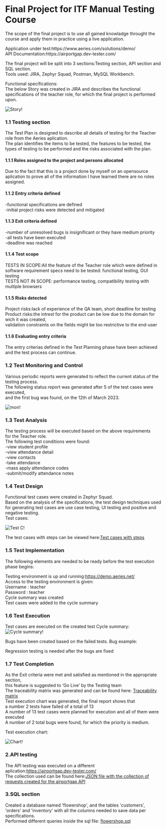 <h1>Final Project for ITF Manual Testing Course</h1>


The scope of the final project is to use all gained knowladge throught the course and apply them in practice using a live application.
<p>Application under test:https://www.aeries.com/solutions/demo/<br>
API Documentation:https://airportgap.dev-tester.com/</p>
<p>The final project will be split into 3 sections:Testing section, API section and SQL section.<br>
Tools used: JIRA, Zephyr Squad, Postman, MySQL Workbench.</p>
<p>Functional specifications:<br>
The below Story was created in JIRA and describes the functional specifications of the teacher role, 
for which the final project is performed upon.</p>


![Story!](https://github.com/MateiAlexandraMarinela/manual_testing_project/blob/main/print%20screen%20to%20use%20in%20github/Story-The%20teacher%20role-functional%20specifications.png)



<h3>1.1 Testing section<br></h3>
The Test Plan is designed to describe all details of testing for the Teacher role from the Aeries aplication.<br>
The plan identifies the items to be tested, the features to be tested, the types of testing to be performed 
and the risks associated with the plan.

<h4>1.1.1 Roles assigned to the project and persons allocated<br></h4>
Due to the fact that this is a project done by myself on an opensource aplication to prove all of the information
I have learned there are no roles assigned.

<h4>1.1.2 Entry criteria defined<br></h4>
-functional specifications are defined<br>
-initial project risks were detected and mitigated

<h4>1.1.3 Exit criteria defined<br></h4>
-number of unresolved bugs is insignificant or they have medium priority<br>
-all tests have been executed<br>
-deadline was reached

<h4>1.1.4 Test scope<br></h4>
 TESTS IN SCOPE:All the feature of the Teacher role which were defined in software 
requirement specs need to be tested: functional testing, GUI testing<br>
 TESTS NOT IN SCOPE: performance testing, compatibility testing with multiple browsers 

<h4>1.1.5 Risks detected<br></h4>
Project risks:lack of experience of the QA team, short deadline for testing<br>
Product risks:the intrest for the product can be low due to the domain for wich it was created,<br>
              validation constraints on the fields might be too restrictive to the end-user

<h4>1.1.6 Evaluating entry criteria<br></h4>
The entry criterias defined in the Test Planning phase have been achieved and the test process can continue.

<h3>1.2 Test Monitoring and Control<br></h3>
Various periodic reports were generated to reflect the current status of the testing process.<br> 
The following status report was generated after 5 of the test cases were executed,<br>
and the first bug was found, on the 12th of March 2023.

![mon!](https://github.com/MateiAlexandraMarinela/manual_testing_project/blob/main/print%20screen%20to%20use%20in%20github/monitoring%20and%20control3.png)




<h3>1.3 Test Analysis<br></h3>
The testing process will be executed based on the above requirements<br>
for the Teacher role.<br>The following test conditions were found:<br>
-view student profile<br>
-view attendance detail<br>
-view contacts<br>
-take attendance<br>
-mass apply attendance codes<br>
-submit/modify attendance notes

<h3>1.4 Test Design</h3>

Functional test cases were created in Zephyr Squad.<br> Based on the analysis of the specifications, 
the test design techniques used for generating test cases are use case testing, UI testing and positive and negative testing.<br>
Test cases:

![Test C!](https://github.com/MateiAlexandraMarinela/manual_testing_project/blob/main/print%20screen%20to%20use%20in%20github/test%20cases-test%20design.png)






The test cases with steps can be viewed here:<a href="https://github.com/MateiAlexandraMarinela/manual_testing_project/blob/main/print%20screen%20to%20use%20in%20github/test%20cases%20with%20steps-test%20design.xlsx">Test cases with steps</a>






<h3>1.5 Test Implementation<br></h3>
The following elements are needed to be ready before the test execution phase begins:


Testing environment is up and running:https://demo.aeries.net/<br>
Access to the testing environment is given:<br> Username : teacher<br> Password : teacher<br>
Cycle summary was created<br>
Test cases were added to the cycle summary

<h3>1.6 Test Execution</h3>

Test cases are executed on the created test Cycle summary:
![Cycle summary!](https://github.com/MateiAlexandraMarinela/manual_testing_project/blob/main/print%20screen%20to%20use%20in%20github/Cycle%20Summary-test%20execution.png)



Bugs have been created based on the failed tests.
Bug example:



Regression testing is needed after the bugs are fixed


<h3>1.7 Test Completion<br></h3>
As the Exit criteria were met and satisfied as mentioned in the appropriate section,<br> 
this feature is suggested to ‘Go Live’ by the Testing team<br>
The traceability matrix was generated and can be found here: <a href="https://github.com/MateiAlexandraMarinela/manual_testing_project/blob/main/print%20screen%20to%20use%20in%20github/taceability%20matrix/Traceability%20Matrix.xlsx">Traceability matrix</a><br>
Test execution chart was generated, the final report shows that <br>a number 2 tests have failed of a total of 13<br>
A number of 13 test cases were planned for execution and all of them were executed<br>
A number of 2 total bugs were found, for which the priority is medium.

Test execution chart:

![Chart!](https://github.com/MateiAlexandraMarinela/manual_testing_project/blob/main/print%20screen%20to%20use%20in%20github/raport%20executie.png)


<h3>2.API testing</h3>

The API testing was executed on a different aplication:https://airportgap.dev-tester.com/<br>
The collection used can be found here:<a href="https://github.com/MateiAlexandraMarinela/manual_testing_project/blob/main/Api%20tests%20for%20Airport%20Gap%20FP.postman_collection.json">JSON file with the collection of requests created for the airportgap API</a>


<h3>3.SQL section<br></h3>
Created a database named 'flowershop', and the tables 'customers', 'orders' and 'inventory'
with all the columns needed to save data per specifications.<br>
Performed different queries inside the sql file: <a href="https://github.com/MateiAlexandraMarinela/manual_testing_project/tree/main/MySQL">flowershop.sql</a>



